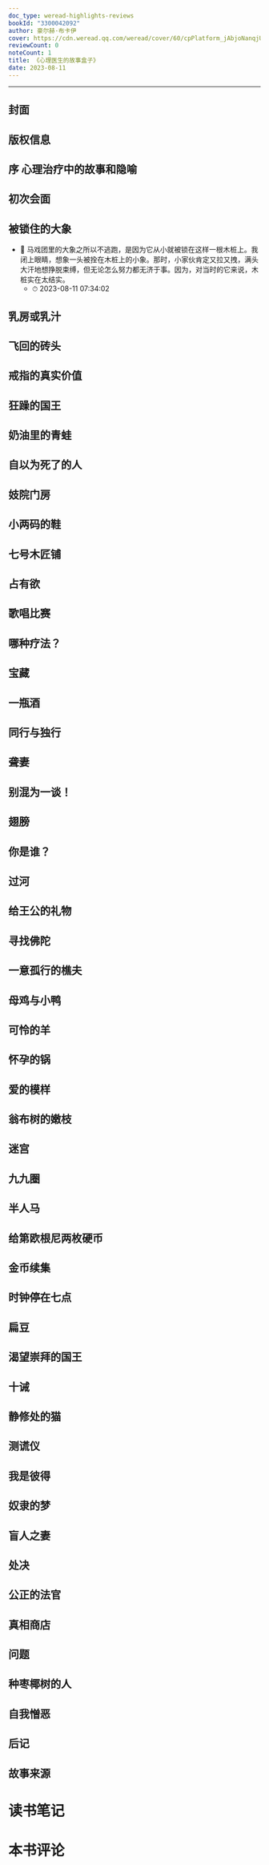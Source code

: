 ```yaml
---
doc_type: weread-highlights-reviews
bookId: "3300042092"
author: 豪尔赫·布卡伊
cover: https://cdn.weread.qq.com/weread/cover/60/cpPlatform_jAbjoNanqjUbTWUefe4eJs/t7_cpPlatform_jAbjoNanqjUbTWUefe4eJs.jpg
reviewCount: 0
noteCount: 1
title: 《心理医生的故事盒子》
date: 2023-08-11
---
```


---


## 封面

## 版权信息

## 序 心理治疗中的故事和隐喻

## 初次会面

## 被锁住的大象


- 📌 马戏团里的大象之所以不逃跑，是因为它从小就被锁在这样一根木桩上。我闭上眼睛，想象一头被拴在木桩上的小象。那时，小家伙肯定又拉又拽，满头大汗地想挣脱束缚，但无论怎么努力都无济于事。因为，对当时的它来说，木桩实在太结实。 
    - ⏱ 2023-08-11 07:34:02 
## 乳房或乳汁

## 飞回的砖头

## 戒指的真实价值

## 狂躁的国王

## 奶油里的青蛙

## 自以为死了的人

## 妓院门房

## 小两码的鞋

## 七号木匠铺

## 占有欲

## 歌唱比赛

## 哪种疗法？

## 宝藏

## 一瓶酒

## 同行与独行

## 聋妻

## 别混为一谈！

## 翅膀

## 你是谁？

## 过河

## 给王公的礼物

## 寻找佛陀

## 一意孤行的樵夫

## 母鸡与小鸭

## 可怜的羊

## 怀孕的锅

## 爱的模样

## 翁布树的嫩枝

## 迷宫

## 九九圈

## 半人马

## 给第欧根尼两枚硬币

## 金币续集

## 时钟停在七点

## 扁豆

## 渴望崇拜的国王

## 十诫

## 静修处的猫

## 测谎仪

## 我是彼得

## 奴隶的梦

## 盲人之妻

## 处决

## 公正的法官

## 真相商店

## 问题

## 种枣椰树的人

## 自我憎恶

## 后记

## 故事来源


# 读书笔记


# 本书评论
